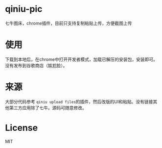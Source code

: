 # qiniu-pic
七牛图床，chrome插件，目前只支持复制粘贴上传，方便截图上传

# 使用
下载到本地后，在chrome中打开开发者模式，加载已解压的安装包，安装即可。没有发布到谷歌商店（尴尬脸）。

# 来源
大部分代码参考 `qiniu upload files`的插件，然后改版的UI和粘贴。没有链接其他第三方应用除了七牛。源码可随意修改。

# License 
MIT
